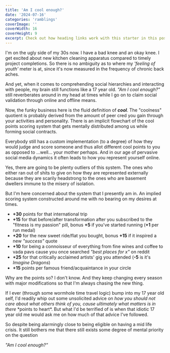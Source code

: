 ```yaml
---
title: 'Am I cool enough?'
date: '2024-07-16'
categories: 'ramblings'
coverImage: ''
coverWidth: 16
coverHeight: 9
excerpt: Check out how heading links work with this starter in this post.
---
```


I'm on the ugly side of my 30s now. I have a bad knee and an okay knee. I get excited about new kitchen cleaning apparatus compared to timely project completions. So there is no ambiguity as to where my _'feeling of youth'_ meter is at, since it's now measured in the frequency of chronic back aches.

And yet, when it comes to comprehending social hierarchies and interacting with people, my brain still functions like a 17 year old. _"Am I cool enough?"_ still reverberates around in my head at times while I go on to claim social validation through online and offline means.

Now, the funky business here is the fluid definition of _**cool**_. The "coolness" quotient is probably derived from the amount of peer cred you gain through your activities and personality. There is an implicit flowchart of the cool points scoring system that gets mentally distributed among us while forming social contracts.

Everybody still has a custom implementation (to a degree) of how they would judge and score someone and thus allot different cool points to you as opposed to ...well... your mother perhaps. And in our age of pervasive social media dynamics it often leads to how you represent yourself online.

Yes, there are going to be plenty outliers of this system. The ones who either ran out of shits to give on how they are represented externally because they are scarily headstrong to the ones who are basement dwellers immune to the misery of isolation.

But I'm here concerned about the system that I presently am in. An implied scoring system constructed around me with no bearing on my desires at times.

- **+30** points for that international trip
- **+15** for that before/after transformation after you subscribed to the "fitness is my passion" pill, bonus **+5** if you've started running (**+1** per run medal)
- **+20** for the new sweet ride/flat you bought, bonus **+15** if it inspired a new _"success"_ quote
- **+10** for being a connoisseur of everything from fine wines and coffee to vada pavs cause you once searched _"best places for x"_ on reddit
- **+25** for that critically acclaimed artists' gig you attended (**-5** is it's _Imagine Dragons_)
- **+15** points per famous friend/acquaintance in your circle

Why are the points so? I don't know. And they keep changing every season with major modifications so that I'm always chasing the new thing.

If I ever (through some wormhole time travel logic) bump into my 17 year old self, I'd readily whip out some unsolicited advice on _how you should not care about what others think of you, cause ultimately what matters is in there_ \*points to heart\*. But what I'd be terrified of is when that idiotic 17 year old me would ask me on how much of that advice I've followed.

So despite being alarmingly close to being eligible on having a mid life crisis. It still bothers me that there still exists some degree of mental priority on the question

_"Am I cool enough?"_
